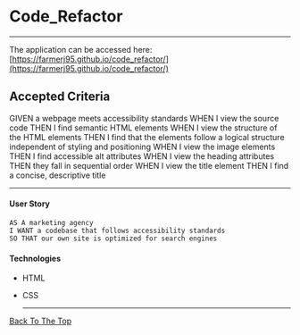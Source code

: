 # Code_Refactor

---
The application can be accessed here: [https://farmerj95.github.io/code_refactor/](https://farmerj95.github.io/code_refactor/)

## Accepted Criteria 

GIVEN a webpage meets accessibility standards
WHEN I view the source code
THEN I find semantic HTML elements
WHEN I view the structure of the HTML elements
THEN I find that the elements follow a logical structure independent of styling and positioning
WHEN I view the image elements
THEN I find accessible alt attributes
WHEN I view the heading attributes
THEN they fall in sequential order
WHEN I view the title element
THEN I find a concise, descriptive title


---

#### User Story
```
AS A marketing agency
I WANT a codebase that follows accessibility standards
SO THAT our own site is optimized for search engines

```
#### Technologies
- HTML
- CSS


  ---
  
  
[Back To The Top](#)
